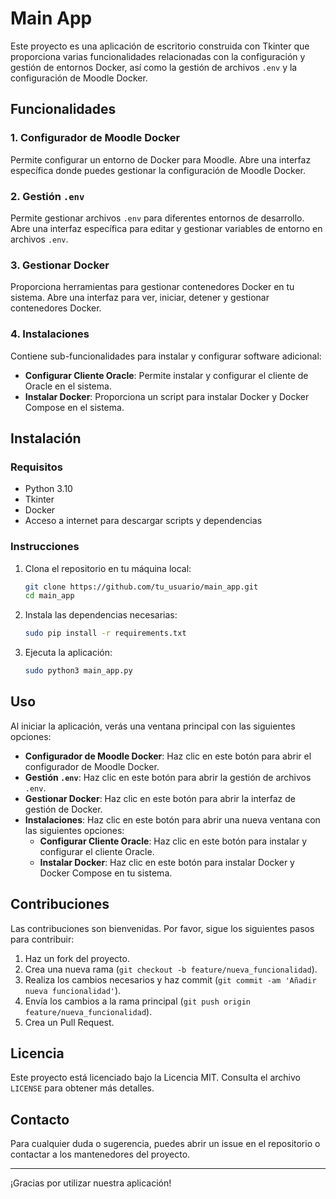 # Main App

Este proyecto es una aplicación de escritorio construida con Tkinter que proporciona varias funcionalidades relacionadas con la configuración y gestión de entornos Docker, así como la gestión de archivos `.env` y la configuración de Moodle Docker.

## Funcionalidades

### 1. Configurador de Moodle Docker
Permite configurar un entorno de Docker para Moodle. Abre una interfaz específica donde puedes gestionar la configuración de Moodle Docker.

### 2. Gestión `.env`
Permite gestionar archivos `.env` para diferentes entornos de desarrollo. Abre una interfaz específica para editar y gestionar variables de entorno en archivos `.env`.

### 3. Gestionar Docker
Proporciona herramientas para gestionar contenedores Docker en tu sistema. Abre una interfaz para ver, iniciar, detener y gestionar contenedores Docker.

### 4. Instalaciones
Contiene sub-funcionalidades para instalar y configurar software adicional:
- **Configurar Cliente Oracle**: Permite instalar y configurar el cliente de Oracle en el sistema.
- **Instalar Docker**: Proporciona un script para instalar Docker y Docker Compose en el sistema.

## Instalación

### Requisitos
- Python 3.10
- Tkinter
- Docker
- Acceso a internet para descargar scripts y dependencias

### Instrucciones

1. Clona el repositorio en tu máquina local:
    ```bash
    git clone https://github.com/tu_usuario/main_app.git
    cd main_app
    ```

2. Instala las dependencias necesarias:
    ```bash
    sudo pip install -r requirements.txt
    ```

3. Ejecuta la aplicación:
    ```bash
    sudo python3 main_app.py
    ```

## Uso

Al iniciar la aplicación, verás una ventana principal con las siguientes opciones:

- **Configurador de Moodle Docker**: Haz clic en este botón para abrir el configurador de Moodle Docker.
- **Gestión `.env`**: Haz clic en este botón para abrir la gestión de archivos `.env`.
- **Gestionar Docker**: Haz clic en este botón para abrir la interfaz de gestión de Docker.
- **Instalaciones**: Haz clic en este botón para abrir una nueva ventana con las siguientes opciones:
  - **Configurar Cliente Oracle**: Haz clic en este botón para instalar y configurar el cliente Oracle.
  - **Instalar Docker**: Haz clic en este botón para instalar Docker y Docker Compose en tu sistema.

## Contribuciones

Las contribuciones son bienvenidas. Por favor, sigue los siguientes pasos para contribuir:

1. Haz un fork del proyecto.
2. Crea una nueva rama (`git checkout -b feature/nueva_funcionalidad`).
3. Realiza los cambios necesarios y haz commit (`git commit -am 'Añadir nueva funcionalidad'`).
4. Envía los cambios a la rama principal (`git push origin feature/nueva_funcionalidad`).
5. Crea un Pull Request.

## Licencia

Este proyecto está licenciado bajo la Licencia MIT. Consulta el archivo `LICENSE` para obtener más detalles.

## Contacto

Para cualquier duda o sugerencia, puedes abrir un issue en el repositorio o contactar a los mantenedores del proyecto.

---

¡Gracias por utilizar nuestra aplicación!

